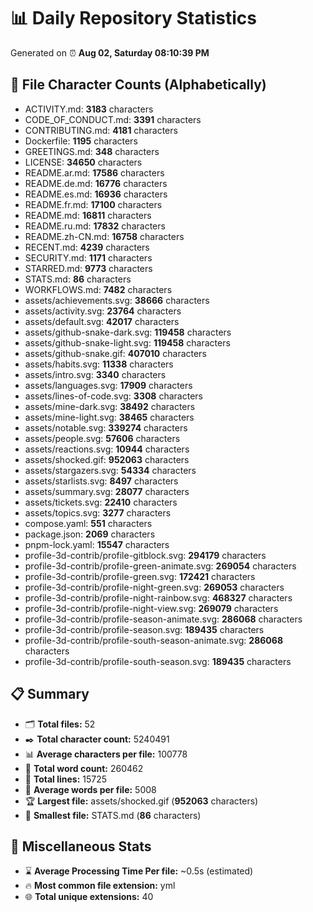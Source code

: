 # 📊 Daily Repository Statistics
Generated on ⏰ **Aug 02, Saturday 08:10:39 PM**

## 📂 File Character Counts (Alphabetically)
- ACTIVITY.md: **3183** characters
- CODE_OF_CONDUCT.md: **3391** characters
- CONTRIBUTING.md: **4181** characters
- Dockerfile: **1195** characters
- GREETINGS.md: **348** characters
- LICENSE: **34650** characters
- README.ar.md: **17586** characters
- README.de.md: **16776** characters
- README.es.md: **16936** characters
- README.fr.md: **17100** characters
- README.md: **16811** characters
- README.ru.md: **17832** characters
- README.zh-CN.md: **16758** characters
- RECENT.md: **4239** characters
- SECURITY.md: **1171** characters
- STARRED.md: **9773** characters
- STATS.md: **86** characters
- WORKFLOWS.md: **7482** characters
- assets/achievements.svg: **38666** characters
- assets/activity.svg: **23764** characters
- assets/default.svg: **42017** characters
- assets/github-snake-dark.svg: **119458** characters
- assets/github-snake-light.svg: **119458** characters
- assets/github-snake.gif: **407010** characters
- assets/habits.svg: **11338** characters
- assets/intro.svg: **3340** characters
- assets/languages.svg: **17909** characters
- assets/lines-of-code.svg: **3308** characters
- assets/mine-dark.svg: **38492** characters
- assets/mine-light.svg: **38465** characters
- assets/notable.svg: **339274** characters
- assets/people.svg: **57606** characters
- assets/reactions.svg: **10944** characters
- assets/shocked.gif: **952063** characters
- assets/stargazers.svg: **54334** characters
- assets/starlists.svg: **8497** characters
- assets/summary.svg: **28077** characters
- assets/tickets.svg: **22410** characters
- assets/topics.svg: **3277** characters
- compose.yaml: **551** characters
- package.json: **2069** characters
- pnpm-lock.yaml: **15547** characters
- profile-3d-contrib/profile-gitblock.svg: **294179** characters
- profile-3d-contrib/profile-green-animate.svg: **269054** characters
- profile-3d-contrib/profile-green.svg: **172421** characters
- profile-3d-contrib/profile-night-green.svg: **269053** characters
- profile-3d-contrib/profile-night-rainbow.svg: **468327** characters
- profile-3d-contrib/profile-night-view.svg: **269079** characters
- profile-3d-contrib/profile-season-animate.svg: **286068** characters
- profile-3d-contrib/profile-season.svg: **189435** characters
- profile-3d-contrib/profile-south-season-animate.svg: **286068** characters
- profile-3d-contrib/profile-south-season.svg: **189435** characters

## 📋 Summary
- 🗂️ **Total files:** 52
- ✒️ **Total character count:** 5240491
- 📊 **Average characters per file:** 100778
- 📝 **Total word count:** 260462
- 🧾 **Total lines:** 15725
- 📐 **Average words per file:** 5008
- 🏆 **Largest file:** assets/shocked.gif (**952063** characters)
- 🥉 **Smallest file:** STATS.md (**86** characters)

## 🌟 Miscellaneous Stats
- ⌛ **Average Processing Time Per file:** ~0.5s (estimated)
- 🔥 **Most common file extension:** yml
- 🌐 **Total unique extensions:** 40
